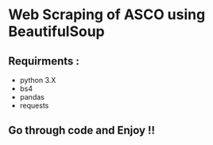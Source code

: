 # Web Scraping of ASCO using BeautifulSoup


## Requirments :
 
- python 3.X 
- bs4
- pandas
- requests


## Go through code and Enjoy !!
